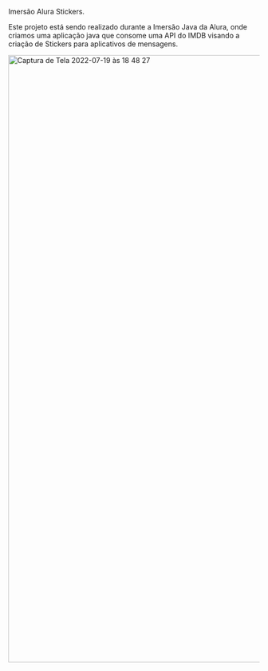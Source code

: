 Imersão Alura Stickers.

Este projeto está sendo realizado durante a Imersão Java da Alura, onde criamos uma aplicação java que consome uma API do IMDB visando a criação de Stickers para aplicativos de mensagens.

<img width="1218" alt="Captura de Tela 2022-07-19 às 18 48 27" src="https://user-images.githubusercontent.com/100437554/179855039-2859321a-03dc-4ec6-a806-5f18fed006e8.png">


